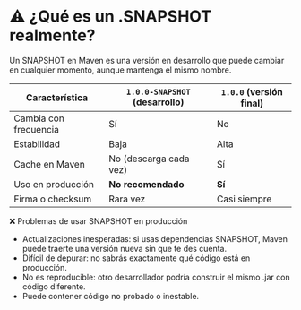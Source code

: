 # ⚠️ ¿Qué es un .SNAPSHOT realmente?

Un SNAPSHOT en Maven es una versión en desarrollo que puede cambiar en cualquier momento, aunque mantenga el mismo nombre.

| Característica        | `1.0.0-SNAPSHOT` (desarrollo) | `1.0.0` (versión final) |
| --------------------- | ----------------------------- | ----------------------- |
| Cambia con frecuencia | Sí                            | No                      |
| Estabilidad           | Baja                          | Alta                    |
| Cache en Maven        | No (descarga cada vez)        | Sí                      |
| Uso en producción     | **No recomendado**            | **Sí**                  |
| Firma o checksum      | Rara vez                      | Casi siempre            |

❌ Problemas de usar SNAPSHOT en producción

- Actualizaciones inesperadas: si usas dependencias SNAPSHOT, Maven puede traerte una versión nueva sin que te des cuenta.
- Difícil de depurar: no sabrás exactamente qué código está en producción.
- No es reproducible: otro desarrollador podría construir el mismo .jar con código diferente.
- Puede contener código no probado o inestable.
